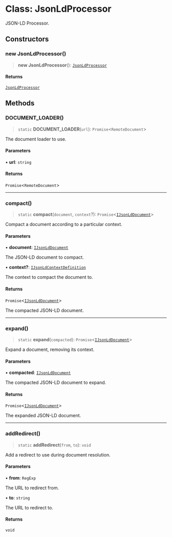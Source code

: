 # Class: JsonLdProcessor

JSON-LD Processor.

## Constructors

### new JsonLdProcessor()

> **new JsonLdProcessor**(): [`JsonLdProcessor`](JsonLdProcessor.md)

#### Returns

[`JsonLdProcessor`](JsonLdProcessor.md)

## Methods

### DOCUMENT\_LOADER()

> `static` **DOCUMENT\_LOADER**(`url`): `Promise`\<`RemoteDocument`\>

The document loader to use.

#### Parameters

• **url**: `string`

#### Returns

`Promise`\<`RemoteDocument`\>

***

### compact()

> `static` **compact**(`document`, `context`?): `Promise`\<[`IJsonLdDocument`](../type-aliases/IJsonLdDocument.md)\>

Compact a document according to a particular context.

#### Parameters

• **document**: [`IJsonLdDocument`](../type-aliases/IJsonLdDocument.md)

The JSON-LD document to compact.

• **context?**: [`IJsonLdContextDefinition`](../interfaces/IJsonLdContextDefinition.md)

The context to compact the document to.

#### Returns

`Promise`\<[`IJsonLdDocument`](../type-aliases/IJsonLdDocument.md)\>

The compacted JSON-LD document.

***

### expand()

> `static` **expand**(`compacted`): `Promise`\<[`IJsonLdDocument`](../type-aliases/IJsonLdDocument.md)\>

Expand a document, removing its context.

#### Parameters

• **compacted**: [`IJsonLdDocument`](../type-aliases/IJsonLdDocument.md)

The compacted JSON-LD document to expand.

#### Returns

`Promise`\<[`IJsonLdDocument`](../type-aliases/IJsonLdDocument.md)\>

The expanded JSON-LD document.

***

### addRedirect()

> `static` **addRedirect**(`from`, `to`): `void`

Add a redirect to use during document resolution.

#### Parameters

• **from**: `RegExp`

The URL to redirect from.

• **to**: `string`

The URL to redirect to.

#### Returns

`void`
